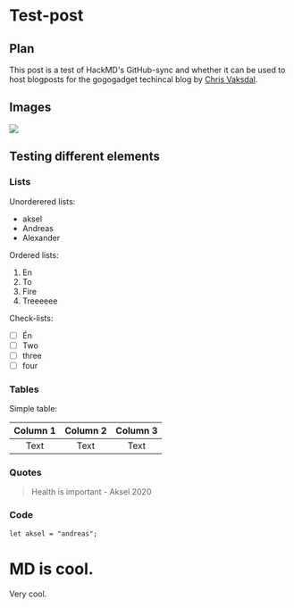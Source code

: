 # Test-post
## Plan
This post is a test of HackMD's GitHub-sync and whether it can be used to host blogposts for the gogogadget techincal blog by [Chris Vaksdal](https://christoffer-robin.no).

## Images
![](https://i.imgur.com/MIBQ88S.jpg)

## Testing different elements
### Lists
Unorderered lists:
* aksel
* Andreas
* Alexander

Ordered lists:
1. En
2. To 
3. Fire
4. Treeeeee

Check-lists:
- [ ] Én
- [ ] Two
- [ ] three
- [ ] four

### Tables
Simple table:

| Column 1 | Column 2 | Column 3 |
|:--------:|:--------:|:--------:|
|   Text   |   Text   |   Text   |

### Quotes
> Health is important - Aksel 2020

### Code
```
let aksel = "andreas";
```

# MD is cool.
Very cool.